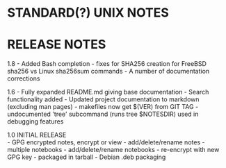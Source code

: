 #		     STANDARD(?) UNIX NOTES
	
#			RELEASE NOTES

1.8	
	- Added Bash completion 
	- fixes for SHA256 creation for FreeBSD sha256 
	  vs Linux sha256sum commands
	- A number of documentation corrections

1.6	
	- Fully expanded README.md giving base documentation
	- Search functionality added
	- Updated project documentation to markdown (excluding 
	  man pages)
	- makefiles now get $(VER) from GIT TAG
	- undocumented 'tree' subcommand (runs tree $NOTESDIR) 
          used in debugging features

1.0 	INITIAL RELEASE  
        - GPG encrypted notes, encrypt or view
        - add/delete/rename notes
        - multiple notebooks
        - add/delete/rename notebooks
        - re-encrypt with new GPG key
	- packaged in tarball
	- Debian .deb packaging
